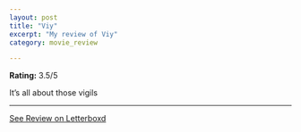 ```yaml
---
layout: post
title: "Viy"
excerpt: "My review of Viy"
category: movie_review

---
```


**Rating:** 3.5/5

It’s all about those vigils

<hr>

[See Review on Letterboxd](https://boxd.it/2YwFmn)
